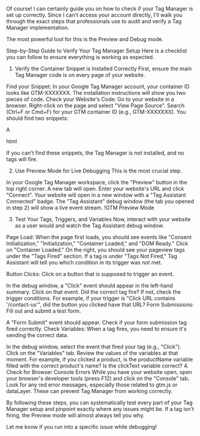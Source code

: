 Of course! I can certainly guide you on how to check if your Tag Manager is set up correctly. Since I can't access your account directly, I'll walk you through the exact steps that professionals use to audit and verify a Tag Manager implementation.

The most powerful tool for this is the Preview and Debug mode.

Step-by-Step Guide to Verify Your Tag Manager Setup
Here is a checklist you can follow to ensure everything is working as expected.

1. Verify the Container Snippet is Installed Correctly
   First, ensure the main Tag Manager code is on every page of your website.

Find your Snippet: In your Google Tag Manager account, your container ID looks like GTM-XXXXXXX. The installation instructions will show you two pieces of code.
Check your Website's Code:
Go to your website in a browser.
Right-click on the page and select "View Page Source".
Search (Ctrl+F or Cmd+F) for your GTM container ID (e.g., GTM-XXXXXXX).
You should find two snippets:

A <script> block placed as high in the <head> of the page as possible.
A <noscript> block placed immediately after the opening <body> tag.
Here's what they typically look like:

html
Show full code block

<!-- Google Tag Manager -->
<script>(function(w,d,s,l,i){w[l]=w[l]||[];w[l].push({'gtm.start':
new Date().getTime(),event:'gtm.js'});var f=d.getElementsByTagName(s)[0],
j=d.createElement(s),dl=l!='dataLayer'?'&l='+l:'';j.async=true;j.src=
'https://www.googletagmanager.com/gtm.js?id='+i+dl;f.parentNode.insertBefore(j,f);
})(window,document,'script','dataLayer','GTM-XXXXXXX');</script>
<!-- End Google Tag Manager -->

html

<!-- Google Tag Manager (noscript) -->

<noscript><iframe src="https://www.googletagmanager.com/ns.html?id=GTM-XXXXXXX"
height="0" width="0" style="display:none;visibility:hidden"></iframe></noscript>

<!-- End Google Tag Manager (noscript) -->

If you can't find these snippets, the Tag Manager is not installed, and no tags will fire.

2. Use Preview Mode for Live Debugging
   This is the most crucial step.

In your Google Tag Manager workspace, click the "Preview" button in the top right corner.
A new tab will open. Enter your website's URL and click "Connect".
Your website will open in a new window with a "Tag Assistant Connected" badge.
The "Tag Assistant" debug window (the tab you opened in step 2) will show a live event stream.
!GTM Preview Mode

3. Test Your Tags, Triggers, and Variables
   Now, interact with your website as a user would and watch the Tag Assistant debug window.

Page Load: When the page first loads, you should see events like "Consent Initialization," "Initialization," "Container Loaded," and "DOM Ready." Click on "Container Loaded." On the right, you should see your pageview tags under the "Tags Fired" section. If a tag is under "Tags Not Fired," Tag Assistant will tell you which condition in its trigger was not met.

Button Clicks: Click on a button that is supposed to trigger an event.

In the debug window, a "Click" event should appear in the left-hand summary.
Click on that event. Did the correct tag fire?
If not, check the trigger conditions. For example, if your trigger is "Click URL contains '/contact-us'", did the button you clicked have that URL?
Form Submissions: Fill out and submit a test form.

A "Form Submit" event should appear.
Check if your form submission tag fired correctly.
Check Variables: When a tag fires, you need to ensure it's sending the correct data.

In the debug window, select the event that fired your tag (e.g., "Click").
Click on the "Variables" tab.
Review the values of the variables at that moment. For example, if you clicked a product, is the productName variable filled with the correct product's name? Is the clickText variable correct? 4. Check for Browser Console Errors
While you have your website open, open your browser's developer tools (press F12) and click on the "Console" tab. Look for any red error messages, especially those related to gtm.js or dataLayer. These can prevent Tag Manager from working correctly.

By following these steps, you can systematically test every part of your Tag Manager setup and pinpoint exactly where any issues might be. If a tag isn't firing, the Preview mode will almost always tell you why.

Let me know if you run into a specific issue while debugging!

